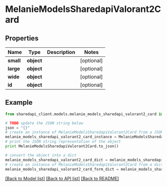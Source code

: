 # MelanieModelsSharedapiValorant2Card


## Properties
Name | Type | Description | Notes
------------ | ------------- | ------------- | -------------
**small** | **object** |  | [optional] 
**large** | **object** |  | [optional] 
**wide** | **object** |  | [optional] 
**id** | **object** |  | [optional] 

## Example

```python
from sharedapi_client.models.melanie_models_sharedapi_valorant2_card import MelanieModelsSharedapiValorant2Card

# TODO update the JSON string below
json = "{}"
# create an instance of MelanieModelsSharedapiValorant2Card from a JSON string
melanie_models_sharedapi_valorant2_card_instance = MelanieModelsSharedapiValorant2Card.from_json(json)
# print the JSON string representation of the object
print MelanieModelsSharedapiValorant2Card.to_json()

# convert the object into a dict
melanie_models_sharedapi_valorant2_card_dict = melanie_models_sharedapi_valorant2_card_instance.to_dict()
# create an instance of MelanieModelsSharedapiValorant2Card from a dict
melanie_models_sharedapi_valorant2_card_form_dict = melanie_models_sharedapi_valorant2_card.from_dict(melanie_models_sharedapi_valorant2_card_dict)
```
[[Back to Model list]](../README.md#documentation-for-models) [[Back to API list]](../README.md#documentation-for-api-endpoints) [[Back to README]](../README.md)


